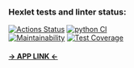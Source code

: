 ### Hexlet tests and linter status:
[![Actions Status](https://github.com/jespy666/python-project-83/workflows/hexlet-check/badge.svg)](https://github.com/jespy666/python-project-83/actions)
[![python CI](https://github.com/jespy666/python-project-83/actions/workflows/main.yml/badge.svg)](https://github.com/jespy666/python-project-83/actions/workflows/main.yml)  
[![Maintainability](https://api.codeclimate.com/v1/badges/625e772f4adc43bdd6a0/maintainability)](https://codeclimate.com/github/jespy666/python-project-83/maintainability)
[![Test Coverage](https://api.codeclimate.com/v1/badges/625e772f4adc43bdd6a0/test_coverage)](https://codeclimate.com/github/jespy666/python-project-83/test_coverage)
#### [-> APP LINK <-](https://page-analyzer-96tu.onrender.com/)

